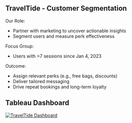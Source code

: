 ## TravelTide - Customer Segmentation

Our Role:
* Partner with marketing to uncover actionable insights
* Segment users and measure perk effectiveness

Focus Group:
* Users with >7 sessions since Jan 4, 2023

Outcome:

* Assign relevant perks (e.g., free bags, discounts)
* Deliver tailored messaging
* Drive repeat bookings and long-term loyalty


## Tableau Dashboard
[![TravelTide Dashboard](https://img.shields.io/badge/View-Dashboard-blue)](https://public.tableau.com/views/Visualisation_Mastery_Project/TravelTideCustomerRewardsInsights?:language=enGB&publish=yes&:sid=&:redirect=auth&:display_count=n&:origin=viz_share_link)

